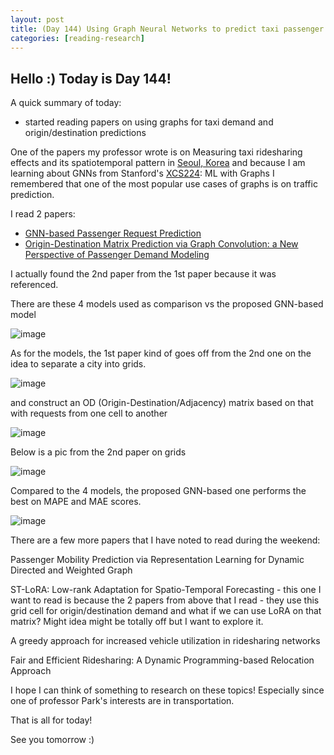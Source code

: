 ```yaml
---
layout: post
title: (Day 144) Using Graph Neural Networks to predict taxi passenger demand and origin/destination
categories: [reading-research]
---
```


## Hello :) Today is Day 144!
A quick summary of today:
* started reading papers on using graphs for taxi demand and origin/destination predictions

One of the papers my professor wrote is on Measuring taxi ridesharing effects and its spatiotemporal pattern in [Seoul, Korea](https://sciencedirect.com/science/article/pii/S2214367X22001016) and because I am learning about GNNs from Stanford's [XCS224](https://online.stanford.edu/courses/xcs224w-machine-learning-graphs): ML with Graphs I remembered that one of the most popular use cases of graphs is on traffic prediction. 

I read 2 papers:

* [GNN-based Passenger Request Prediction](https://arxiv.org/pdf/2301.02515)
* [Origin-Destination Matrix Prediction via Graph Convolution: a New Perspective of Passenger Demand Modeling](https://zheng-kai.com/paper/kdd_2019_b.pdf)

I actually found the 2nd paper from the 1st paper because it was referenced.

There are these 4 models used as comparison vs the proposed GNN-based model

![image](https://github.com/user-attachments/assets/c09f6c34-901b-4cce-8327-85ac0aa5b500)

As for the models, the 1st paper kind of goes off from the 2nd one on the idea to separate a city into grids. 

![image](https://github.com/user-attachments/assets/be1aee7f-ef4c-46bd-892d-333a045d100a)

and construct an OD (Origin-Destination/Adjacency) matrix based on that with requests from one cell to another

![image](https://github.com/user-attachments/assets/a65e0801-e14e-45fd-b9e9-61b87cbf63cb)

Below is a pic from the 2nd paper on grids

![image](https://github.com/user-attachments/assets/2f9a297c-397f-4166-b509-1e0e19f21f4d)

Compared to the 4 models, the proposed GNN-based one performs the best on MAPE and MAE scores. 

![image](https://github.com/user-attachments/assets/fb456240-ebf3-452b-adb2-a5d814d7819a)

There are a few more papers that I have noted to read during the weekend:

Passenger Mobility Prediction via Representation Learning for Dynamic Directed and Weighted Graph

ST-LoRA: Low-rank Adaptation for Spatio-Temporal Forecasting - this one I want to read is because the 2 papers from above that I read - they use this grid cell for origin/destination demand and what if we can use LoRA on that matrix? Might idea might be totally off but I want to explore it.

A greedy approach for increased vehicle utilization in ridesharing networks

Fair and Efficient Ridesharing: A Dynamic Programming-based Relocation Approach



I hope I can think of something to research on these topics! Especially since one of professor Park's interests are in transportation.



That is all for today!

See you tomorrow :)
